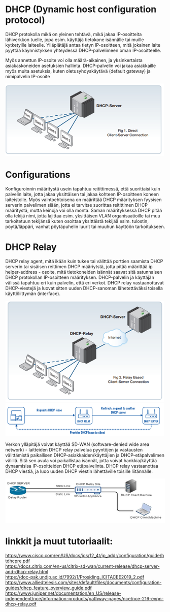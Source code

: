# DHCP (Dynamic host configuration protocol) 

DHCP protokolla mikä on yleinen tehtävä, mikä jakaa IP-osoitteita lähiverkkon tuelle, jopa esim. käyttäjä tietokone isännälle tai muille kytketyille laiteelle.
Ylläpiätäjä antaa tietyn IP-osoitteen, mitä jokainen laite pyyttää käynnistyksen  yhteydessä DHCP-palvelimeen oman IP-osoitteelle.

Myös annettun IP-osoite voi olla määrä-aikainen, ja yksinkertaista asiakaskoneiden asetuksien hallinta. DHCP-palvelin voi jakaa asiakkaille myös muita asetuksia, kuten oletusyhdyskäytävä (default gateway) ja nimipalvelin IP-osoite

<img src="images/DHCP-server1.PNG" width="500">

# Configurations

Konfiguroinnin määritystä usein tapahtuu reitittimessä, että suorittaisi kuin palvelin laite, jotta jakaa yksittäisen tai jakaa kohteen IP-osoitteen koneen laiteistolle. Myös vaihtoehtoisena on määrittää DHCP määrityksen fyysisen serverin palvelimen siään, jotta ei tarvitse suorittaa reitittimen DHCP määritystä, mutta keinoja voi olla monta. Saman määrityksessä DHCP pitää olla tekijä nimi, jotta lajittaa esim. yksittäisen VLAN organisaatioille tai muu tarkoitetuun tekijänsä kuten osoittaa yksittäistä tekijää esim. tulostin, pöytä/läppäri, vanhat pöytäpuhelin luurit tai muuhun käyttöön tarkoitukseen.

# DHCP Relay

DHCP relay agent, mitä ikään kuin tukee tai välittää porttien saamista DHCP serverin tai sisäisen reittimen DHCP määriytstä, jotta pitää määrittää ip helper-address - osoite, mitä tietokoneiden isännät saavat sitä satunnaisen DHCP protokollan IP-osoitteen määrityksen. DHCP-palvelin ja käyttäjän välissä tapahtuu eri kuin palvelin, että eri verkot. DHCP relay vastaanottavat DHCP-viestejä ja luovat sitten uuden DHCP-sanoman lähetettäväksi toisella käyttöliittymän (interface). 

<img src="images/DHCP-server2.PNG" width="500">

<img src="images/DHCP-server3.PNG" width="500">

Verkon ylläpitäjä voivat käyttää SD-WAN (software-denied wide area network) - laitteiden DHCP relay palvelua pyyntöjen ja vastausten välittämistä paikallisen DHCP-asiakkaiden/käyttäjien ja DHCP-etäpalvelimen välillä. Sitä sen avula voi paikallistaa isännät, jotta voivat hankkia/käyttää dynaamisisa IP-osoitteiden DHCP etäpalvelinta. DHCP relay vastaanottaa DHCP viestiä, ja luoo uuden DHCP viestin lähettäville toisille liitännälle.

<img src="images/DHCP-server4.PNG" width="750">


# linkkit ja muut tutoriaalit:<br>
https://www.cisco.com/en/US/docs/ios/12_4t/ip_addr/configuration/guide/htdhcpre.pdf <br>
https://docs.citrix.com/en-us/citrix-sd-wan/current-release/dhcp-server-and-dhcp-relay.html <br>
https://doc-pak.undip.ac.id/7992/1/Prosiding_ICITACEE2019_2.pdf <br>
https://www.alliedtelesis.com/sites/default/files/documents/configuration-guides/dhcp_feature_overview_guide.pdf <br>
https://www.juniper.net/documentation/en_US/release-independent/nce/information-products/pathway-pages/nce/nce-216-evpn-dhcp-relay.pdf <br>
<br>
<br>
